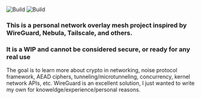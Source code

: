 ![Build](https://img.shields.io/github/actions/workflow/status/caldog20/go-overlay/build-linux.yml?label=Linux%20Build&logo=Linux&style=flat-square) ![Build](https://img.shields.io/github/actions/workflow/status/caldog20/go-overlay/build-windows.yml?label=Windows%20Build&logo=Windows&style=flat-square)

### This is a personal network overlay mesh project inspired by WireGuard, Nebula, Tailscale, and others. 
### It is a WIP and cannot be considered secure, or ready for any real use

The goal is to learn more about crypto in networking, noise protocol framework, AEAD ciphers, tunneling/microtunneling,
concurrency, kernel network APIs, etc. WireGuard is an excellent solution, I just wanted to write my own for knoweldge/experience/personal reasons.

